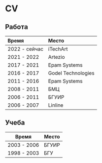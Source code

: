 # CV

## Работа

| Время         | Место              |
|:--------------|:-------------------|
| 2022 - сейчас | iTechArt           |
| 2021 - 2022   | Artezio            |
| 2017 - 2021   | Epam Systems       |
| 2016 - 2017   | Godel Technologies |
| 2011 - 2016   | Epam Systems       |
| 2008 - 2011   | БМЦ                |
| 2006 - 2011   | БГУИР              |
| 2006 - 2007   | Linline            |

## Учеба

| Время       | Место |
|-------------|-------|
| 2003 - 2006 | БГУИР |
| 1998 - 2003 | БГУ   |
